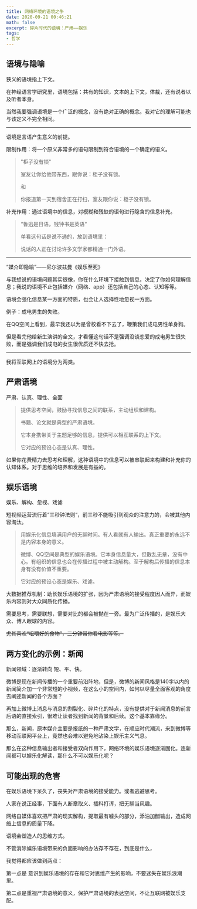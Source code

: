 ```yaml
---
title: 网络环境的语境之争
date: 2020-09-21 00:46:21
math: false
excerpt: 碎片时代的语境：严肃——娱乐
tags:
- 哲学
---
```


## 语境与隐喻

狭义的语境指上下文。

在神经语言学研究里，语境包括：共有的知识，文本的上下文，体裁，还有说者以及听者本身。



当然我要强调语境是一个广泛的概念，没有绝对正确的概念。我对它的理解可能也与该定义不完全相同。

---

语境是言语产生意义的前提。

限制作用：将一个原义非常多的语句限制到符合语境的一个确定的语义。

> "柜子没有锁"
>
> 室友让你给他带东西，跟你说：柜子没有锁。
>
> 和
>
> 你报道第一天到宿舍正在打扫，室友跟你说：柜子没有锁。

补充作用：通过语境中的信息，对模糊和残缺的语句进行隐含的信息补充。

> “鲁迅是日语，钱钟书是英语“
>
> 单看这句话是说不通的，放到语境里：
>
> 说话的人正在讨论许多文学家都精通一门外语。

---

“媒介即隐喻”——尼尔波兹曼《娱乐至死》

与我想说的语境问题其实很像，你在什么环境下接触到信息，决定了你如何理解信息；我说的语境不止包括媒介（网络、app）还包括自己的心态、认知等等。

语境会强化信息某一方面的特质，也会让人选择性地忽视一方面。



例子：成电男生的失败。

在QQ空间上看到，最早我还以为是曾校看不下去了，鞭策我们成电男性单身狗。

但是看完他给新生演讲的全文，才看懂这句话不是强调没谈恋爱的成电男生很失败，而是强调我们成电的女生很优质还不快去抢。

---



我将互联网上的语境分为两类。

## 严肃语境

严肃、认真、理性、全面

> 提供思考空间，鼓励寻找信息之间的联系，主动组织和建构。
>
> 
>
> 书籍、论文就是典型的严肃语境。
>
> 它本身携带关于主题足够的信息，提供可以相互联系的上下文。
>
> 
>
> 它对应的预设心态是认真、理性。



如果你花费精力去思考和理解，这种语境中的信息可以被串联起来构建和补充你的认知体系。对于思维的培养和发展是有益的。

## 娱乐语境

娱乐、解构、忽视、戏谑



短视频运营流行着“三秒钟法则“，前三秒不能吸引到观众的注意力的，会被其他内容淘汰。

> 用娱乐化信息填满用户的无聊时间。有人看就有人输出。真正重要的永远不是内容本身的意义。
>
> 
>
> 微博、QQ空间是典型的娱乐语境。它本身信息量大，但散乱无章，没有中心。有组织的信息也会在传播过程中被主动解构。至于解构后传播的信息本身有没有价值不重要。
>
> 
>
> 它对应的预设心态是娱乐、戏谑。



大数据推荐机制：助长娱乐语境的扩张，因为严肃语境的接受程度因人而异，而娱乐内容则对大众同质化传播。

需要思考，需要联想，需要对比的都会被抛在一旁。最为广泛传播的，是娱乐大众、博人眼球的内容。

~~尤其喜欢“咀嚼好的食物”，三分钟带你看电影等等。~~

## 两方变化的示例：新闻

新闻领域：逐渐转向 短、平、快。

微博是现在新闻传播的一个重要前沿阵地，但是，微博的新闻风格是140字以内的新闻简介加一个非常短的小视频，在这么小的空间内，如何以尽量全面客观的角度去阐述新闻的各个方面？

再加上微博上消息与消息的割裂化、碎片化的特点，没有提供对于新闻消息的前言后语的直接索引，很难让读者找到新闻的背景和后续。这个基本靠缘分。

那么，新闻，原本媒介主要是报纸的一种严肃文学，在顺应时代潮流，来到微博等移动互联网平台上，竟然也会难以避免地沾染上娱乐主义气息。

那么在这种信息输出者和接受者双向作用下，网络环境的娱乐语境逐渐固化。连新闻都可以娱乐化解读，那什么不可以娱乐化呢？

## 可能出现的危害

在娱乐语境下呆久了，丧失对严肃语境的接受能力。或者逃避思考。

人家在说正经事，下面有人断章取义、插科打诨，把无聊当风趣。

网络自媒体喜欢把严肃的现实解构，提取最有噱头的部分，添油加醋输出，造成网络上信息的质量下降。



语境会塑造人的思维方式。

不管消除娱乐语境带来的负面影响的办法存不存在，到底是什么，

我觉得都应该做到两点：

第一点是 意识到娱乐语境的存在和它对思维产生的影响，不要迷失在娱乐浪潮里。

第二点是重视严肃语境的意义，保护严肃语境的表达空间，不让互联网被娱乐支配。